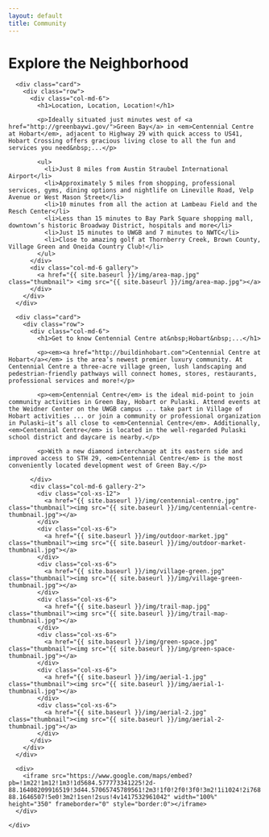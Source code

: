 ```yaml
---
layout: default
title: Community
---
```


<div class="container">
  <div class="row">
    <div class="col-md-8 center-block">
      <div class="card header-card">
        <h1>Explore the Neighborhood</h1>
      </div>
    </div>
    <div class="col-md-12">
      
      <div class="card">
        <div class="row">
          <div class="col-md-6">
            <h1>Location, Location, Location!</h1>
            
            <p>Ideally situated just minutes west of <a href="http://greenbaywi.gov/">Green Bay</a> in <em>Centennial Centre at Hobart</em>, adjacent to Highway 29 with quick access to US41, Hobart Crossing offers gracious living close to all the fun and services you need&nbsp;...</p>
            
            <ul>
              <li>Just 8 miles from Austin Straubel International Airport</li>
              <li>Approximately 5 miles from shopping, professional services, gyms, dining options and nightlife on Lineville Road, Velp Avenue or West Mason Street</li>
              <li>10 minutes from all the action at Lambeau Field and the Resch Center</li>
              <li>Less than 15 minutes to Bay Park Square shopping mall, downtown’s historic Broadway District, hospitals and more</li>
              <li>Just 15 minutes to UWGB and 7 minutes to NWTC</li>
              <li>Close to amazing golf at Thornberry Creek, Brown County, Village Green and Oneida Country Club!</li>
            </ul>
          </div>
          <div class="col-md-6 gallery">
            <a href="{{ site.baseurl }}/img/area-map.jpg" class="thumbnail"> <img src="{{ site.baseurl }}/img/area-map.jpg"></a>
          </div>
        </div>
      </div>
      
      <div class="card">
        <div class="row">
          <div class="col-md-6">
            <h1>Get to know Centennial Centre at&nbsp;Hobart&nbsp;...</h1>
            
            <p><em><a href="http://buildinhobart.com">Centennial Centre at Hobart</a></em> is the area’s newest premier luxury community. At Centennial Centre a three-acre village green, lush landscaping and pedestrian-friendly pathways will connect homes, stores, restaurants, professional services and more!</p>

            <p><em>Centennial Centre</em> is the ideal mid-point to join community activities in Green Bay, Hobart or Pulaski. Attend events at the Weidner Center on the UWGB campus ... take part in Village of Hobart activities ... or join a community or professional organization in Pulaski—it’s all close to <em>Centennial Centre</em>. Additionally, <em>Centennial Centre</em> is located in the well-regarded Pulaski school district and daycare is nearby.</p>

            <p>With a new diamond interchange at its eastern side and improved access to STH 29, <em>Centennial Centre</em> is the most conveniently located development west of Green Bay.</p>
            
          </div>
          <div class="col-md-6 gallery-2">
            <div class="col-xs-12">
              <a href="{{ site.baseurl }}/img/centennial-centre.jpg" class="thumbnail"><img src="{{ site.baseurl }}/img/centennial-centre-thumbnail.jpg"></a>
            </div>
            <div class="col-xs-6">
              <a href="{{ site.baseurl }}/img/outdoor-market.jpg" class="thumbnail"><img src="{{ site.baseurl }}/img/outdoor-market-thumbnail.jpg"></a>
            </div>
            <div class="col-xs-6">
              <a href="{{ site.baseurl }}/img/village-green.jpg" class="thumbnail"><img src="{{ site.baseurl }}/img/village-green-thumbnail.jpg"></a>
            </div>
            <div class="col-xs-6">
              <a href="{{ site.baseurl }}/img/trail-map.jpg" class="thumbnail"><img src="{{ site.baseurl }}/img/trail-map-thumbnail.jpg"></a>
            </div>
            <div class="col-xs-6">
              <a href="{{ site.baseurl }}/img/green-space.jpg" class="thumbnail"><img src="{{ site.baseurl }}/img/green-space-thumbnail.jpg"></a>
            </div>
            <div class="col-xs-6">
              <a href="{{ site.baseurl }}/img/aerial-1.jpg" class="thumbnail"><img src="{{ site.baseurl }}/img/aerial-1-thumbnail.jpg"></a>
            </div>
            <div class="col-xs-6">
              <a href="{{ site.baseurl }}/img/aerial-2.jpg" class="thumbnail"><img src="{{ site.baseurl }}/img/aerial-2-thumbnail.jpg"></a>
            </div>
          </div>
        </div>
      </div>
      
      <div>
        <iframe src="https://www.google.com/maps/embed?pb=!1m22!1m12!1m3!1d5684.577773341225!2d-88.16408209916519!3d44.57065745789561!2m3!1f0!2f0!3f0!3m2!1i1024!2i768!4f13.1!4m7!1i0!3e1!4m0!4m3!3m2!1d44.5672944!2d-88.1646507!5e0!3m2!1sen!2sus!4v1417532961042" width="100%" height="350" frameborder="0" style="border:0"></iframe>
      </div>
      
    </div>
  </div>
</div>


